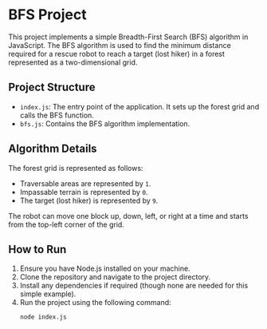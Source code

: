 # BFS Project

This project implements a simple Breadth-First Search (BFS) algorithm in JavaScript. The BFS algorithm is used to find the minimum distance required for a rescue robot to reach a target (lost hiker) in a forest represented as a two-dimensional grid.

## Project Structure

- `index.js`: The entry point of the application. It sets up the forest grid and calls the BFS function.
- `bfs.js`: Contains the BFS algorithm implementation.

## Algorithm Details

The forest grid is represented as follows:

- Traversable areas are represented by `1`.
- Impassable terrain is represented by `0`.
- The target (lost hiker) is represented by `9`.

The robot can move one block up, down, left, or right at a time and starts from the top-left corner of the grid.

## How to Run

1. Ensure you have Node.js installed on your machine.
2. Clone the repository and navigate to the project directory.
3. Install any dependencies if required (though none are needed for this simple example).
4. Run the project using the following command:
   ```sh
   node index.js
   ```
